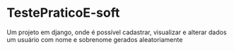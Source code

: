 # TestePraticoE-soft
Um projeto em django, onde é possível cadastrar, visualizar e alterar dados um usuário com nome e sobrenome gerados aleatoriamente
